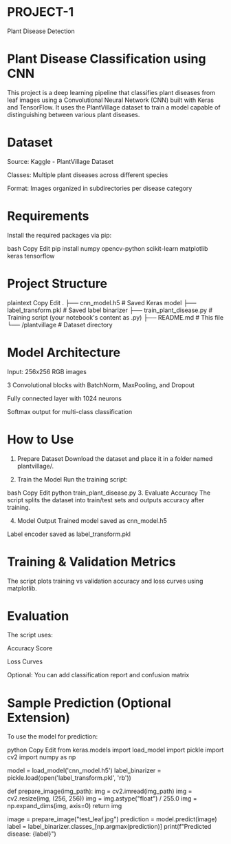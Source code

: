 # PROJECT-1
Plant Disease Detection

# Plant Disease Classification using CNN
This project is a deep learning pipeline that classifies plant diseases from leaf images using a Convolutional Neural Network (CNN) built with Keras and TensorFlow. It uses the PlantVillage dataset to train a model capable of distinguishing between various plant diseases.

# Dataset
Source: Kaggle - PlantVillage Dataset

Classes: Multiple plant diseases across different species

Format: Images organized in subdirectories per disease category

# Requirements
Install the required packages via pip:

bash
Copy
Edit
pip install numpy opencv-python scikit-learn matplotlib keras tensorflow
# Project Structure
plaintext
Copy
Edit
.
├── cnn_model.h5                # Saved Keras model
├── label_transform.pkl         # Saved label binarizer
├── train_plant_disease.py      # Training script (your notebook's content as .py)
├── README.md                   # This file
└── /plantvillage               # Dataset directory
# Model Architecture
Input: 256x256 RGB images

3 Convolutional blocks with BatchNorm, MaxPooling, and Dropout

Fully connected layer with 1024 neurons

Softmax output for multi-class classification

# How to Use
1. Prepare Dataset
Download the dataset and place it in a folder named plantvillage/.

2. Train the Model
Run the training script:

bash
Copy
Edit
python train_plant_disease.py
3. Evaluate Accuracy
The script splits the dataset into train/test sets and outputs accuracy after training.

4. Model Output
Trained model saved as cnn_model.h5

Label encoder saved as label_transform.pkl

# Training & Validation Metrics
The script plots training vs validation accuracy and loss curves using matplotlib.

# Evaluation
The script uses:

Accuracy Score

Loss Curves

Optional: You can add classification report and confusion matrix

# Sample Prediction (Optional Extension)
To use the model for prediction:

python
Copy
Edit
from keras.models import load_model
import pickle
import cv2
import numpy as np

model = load_model('cnn_model.h5')
label_binarizer = pickle.load(open('label_transform.pkl', 'rb'))

def prepare_image(img_path):
    img = cv2.imread(img_path)
    img = cv2.resize(img, (256, 256))
    img = img.astype("float") / 255.0
    img = np.expand_dims(img, axis=0)
    return img

image = prepare_image("test_leaf.jpg")
prediction = model.predict(image)
label = label_binarizer.classes_[np.argmax(prediction)]
print(f"Predicted disease: {label}")

